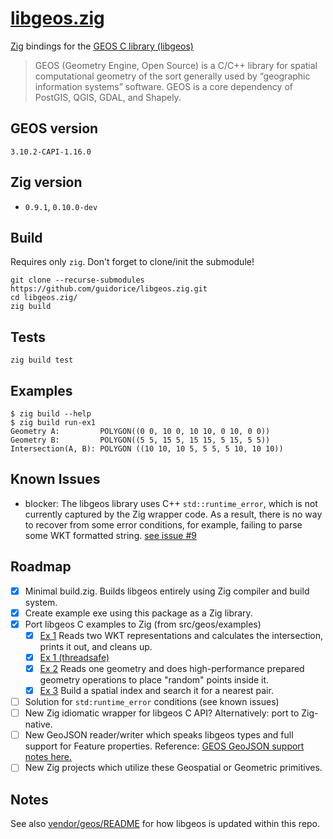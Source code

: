 # [libgeos.zig](https://github.com/guidorice/libgeos.zig.git)
[Zig](https://ziglang.org) bindings for the [GEOS C library (libgeos)](https://libgeos.org/)

> GEOS (Geometry Engine, Open Source) is a C/C++ library for spatial computational geometry of the sort generally used by “geographic information systems” software. GEOS is a core dependency of PostGIS, QGIS, GDAL, and Shapely.

## GEOS version

`3.10.2-CAPI-1.16.0`

## Zig version

* `0.9.1`, `0.10.0-dev`

## Build

Requires only `zig`. Don't forget to clone/init the submodule!

```shell
git clone --recurse-submodules https://github.com/guidorice/libgeos.zig.git
cd libgeos.zig/
zig build
```

## Tests

```shell
zig build test
```

## Examples

```shell
$ zig build --help
$ zig build run-ex1
Geometry A:         POLYGON((0 0, 10 0, 10 10, 0 10, 0 0))
Geometry B:         POLYGON((5 5, 15 5, 15 15, 5 15, 5 5))
Intersection(A, B): POLYGON ((10 10, 10 5, 5 5, 5 10, 10 10))
```

## Known Issues

* blocker: The libgeos library uses C++ `std::runtime_error`, which is not currently
captured by the Zig wrapper code. As a result, there is no way to recover from
some error conditions, for example, failing to parse some WKT formatted string.
[see issue #9](https://github.com/guidorice/libgeos.zig/issues/9)

## Roadmap

* [x] Minimal build.zig. Builds libgeos entirely using Zig compiler and build system.
* [x] Create example exe using this package as a Zig library.
* [x] Port libgeos C examples to Zig (from src/geos/examples)
  * [x] [Ex 1](src/examples/ex1.zig) Reads two WKT representations and calculates the intersection, prints it out, and cleans up.
  * [x] [Ex 1 (threadsafe)](src/examples/ex1_threadsafe.zig)
  * [x] [Ex 2](src/examples/ex2.zig) Reads one geometry and does high-performance prepared geometry operations to place "random" points inside it.
  * [x] [Ex 3](src/examples/ex3.zig) Build a spatial index and search it for a nearest pair.
* [ ] Solution for `std:runtime_error` conditions (see known issues)
* [ ] New Zig idiomatic wrapper for libgeos C API? Alternatively: port to Zig-native.
* [ ] New GeoJSON reader/writer which speaks libgeos types and full support for Feature properties. Reference: [GEOS GeoJSON support notes here.](https://libgeos.org/specifications/geojson/)
* [ ] New Zig projects which utilize these Geospatial or Geometric primitives.

## Notes

See also [vendor/geos/README](src/vendor/geos/README.md) for how libgeos is
updated within this repo.
